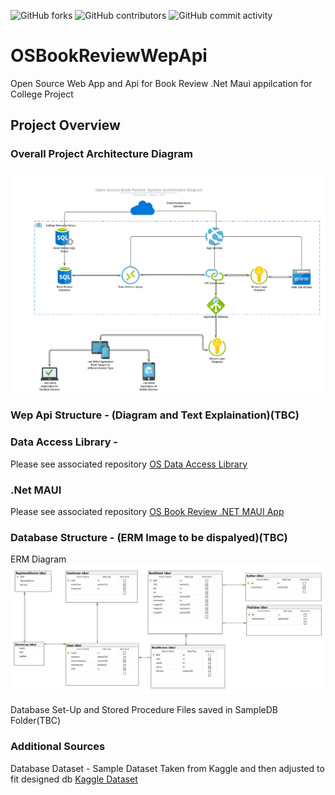 ![GitHub forks](https://img.shields.io/github/forks/brianreville/OSBookReviewWepApi?style=social)
![GitHub contributors](https://img.shields.io/github/contributors/brianreville/OSBookReviewWepApi?style=social)
![GitHub commit activity](https://img.shields.io/github/commit-activity/m/brianreville/OSBookReviewWepApi?style=social)
# OSBookReviewWepApi
Open Source Web App and Api for Book Review .Net Maui appilcation for College Project

## Project Overview

### Overall Project Architecture Diagram
![Screenshot](OSProjectDiagram.png)
### Wep Api Structure - (Diagram and Text Explaination)(TBC)

### Data Access Library - 
Please see associated repository
[OS Data Access Library](https://github.com/brianreville/OSDataAccessLibrary)

### .Net MAUI
Please see associated repository
[OS Book Review .NET MAUI App ](https://github.com/brianreville/OSBookReviewMAUI)

### Database Structure -  (ERM Image to be dispalyed)(TBC)
ERM Diagram
![Screenshot](ERMDiagram.PNG)

Database Set-Up and Stored Procedure Files saved in SampleDB Folder(TBC)

### Additional Sources
Database Dataset - Sample Dataset Taken from Kaggle and then adjusted to fit designed db
[Kaggle Dataset](https://www.kaggle.com/arashnic/book-recommendation-dataset)
